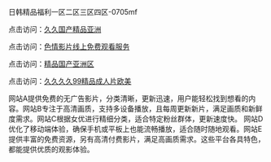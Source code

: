 日韩精品福利一区二区三区四区-0705mf

点击访问：<a href="https://cfad.pages.dev/">久久国产精品亚洲</a>

点击访问：<a href="https://gfd-5xg.pages.dev/">色情影片线上免费观看服务</a>

点击访问：<a href="https://fdhf-454.pages.dev/">精品国产亚洲区</a>

点击访问：<a href="https://bered.pages.dev/">久久久久99精品成人片欧美</a>

网站A提供免费的无广告影片，分类清晰，更新迅速，用户能轻松找到想看的内容。网站B专注于高清画质，支持多设备播放，且每周更新新片，满足画质和新鲜度需求。网站C根据女优进行精细分类，适合特定粉丝群体，更新速度快。
网站D优化了移动端体验，确保手机或平板上也能流畅播放，适合随时随地观看。网站E提供丰富的免费资源，另有高清付费影片，满足高画质需求。这些平台各具特色，都能提供优质的观影体验。

<span style="display:none;">[Canonical link](https://github.com/ll20250705/ll10 ）</span>


